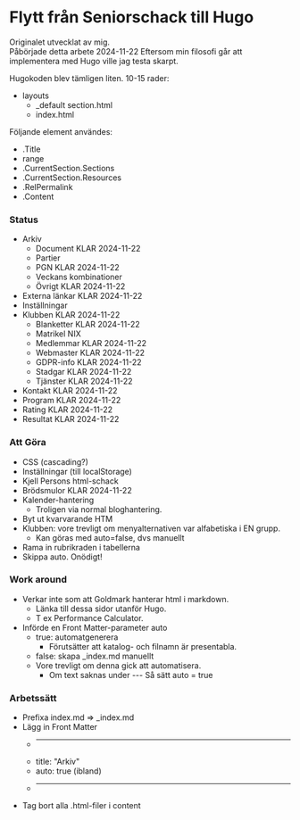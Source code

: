 # Flytt från Seniorschack till Hugo

Originalet utvecklat av mig.  
Påbörjade detta arbete 2024-11-22
Eftersom min filosofi går att implementera med Hugo ville jag testa skarpt.  

Hugokoden blev tämligen liten. 10-15 rader:

* layouts
	* _default
		section.html
	* index.html

Följande element användes:

* .Title
* range
* .CurrentSection.Sections
* .CurrentSection.Resources
* .RelPermalink
* .Content

### Status

* Arkiv
	* Document KLAR 2024-11-22
	* Partier
	* PGN KLAR 2024-11-22
	* Veckans kombinationer
	* Övrigt  KLAR 2024-11-22
* Externa länkar KLAR 2024-11-22
* Inställningar 
* Klubben KLAR 2024-11-22
	* Blanketter KLAR 2024-11-22
	* Matrikel NIX
	* Medlemmar KLAR 2024-11-22
	* Webmaster KLAR 2024-11-22
	* GDPR-info KLAR 2024-11-22
	* Stadgar KLAR 2024-11-22
	* Tjänster KLAR 2024-11-22
* Kontakt  KLAR 2024-11-22
* Program  KLAR 2024-11-22
* Rating KLAR 2024-11-22
* Resultat KLAR 2024-11-22

### Att Göra

* CSS (cascading?)
* Inställningar (till localStorage)
* Kjell Persons html-schack
* Brödsmulor KLAR 2024-11-22
* Kalender-hantering
	* Troligen via normal bloghantering.
* Byt ut kvarvarande HTM
* Klubben: vore trevligt om menyalternativen var alfabetiska i EN grupp.
	* Kan göras med auto=false, dvs manuellt
* Rama in rubrikraden i tabellerna
* Skippa auto. Onödigt!

### Work around

* Verkar inte som att Goldmark hanterar html i markdown.
	* Länka till dessa sidor utanför Hugo.
	* T ex Performance Calculator.
* Införde en Front Matter-parameter auto
	* true: automatgenerera 
		* Förutsätter att katalog- och filnamn är presentabla.
	* false: skapa _index.md manuellt
	* Vore trevligt om denna gick att automatisera.
		* Om text saknas under --- Så sätt auto = true

### Arbetssätt

* Prefixa index.md => _index.md
* Lägg in Front Matter
	* ---
	* title: "Arkiv"
	* auto: true (ibland)
	* ---
* Tag bort alla .html-filer i content